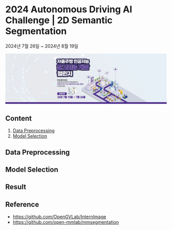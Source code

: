 # 2024 Autonomous Driving AI Challenge | 2D Semantic Segmentation
2024년 7월 26일 ~ 2024년 8월 19일

[![KRoad AI competition](/pngs/banner.jpg)](https://challenge.gcontest.co.kr/template/m/16335)


## Content
1. [Data Preprocessing](#Data-Preprocessing)
2. [Model Selection](#Model-Selection)

## Data Preprocessing

## Model Selection

## Result

## Reference
* https://github.com/OpenGVLab/InternImage
* https://github.com/open-mmlab/mmsegmentation
